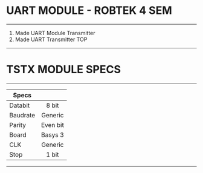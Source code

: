 # UART MODULE - ROBTEK 4 SEM
---------------------------------
1. Made UART Module Transmitter
2. Made UART Transmitter TOP
---------------------------------
# TSTX MODULE SPECS
---------------------------------
| Specs         |               |
| ------------- |:-------------:|
| Databit       | 8 bit         |
| Baudrate      | Generic       |
| Parity        | Even bit      |
| Board         | Basys 3       |
| CLK           | Generic       |
| Stop          | 1 bit         |
---------------------------------
